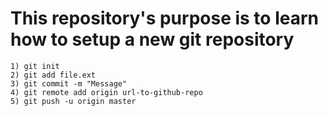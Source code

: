 <h1>This repository's purpose is to learn how to setup a new git repository</h1>

    1) git init
    2) git add file.ext
    3) git commit -m "Message"
    4) git remote add origin url-to-github-repo
    5) git push -u origin master
